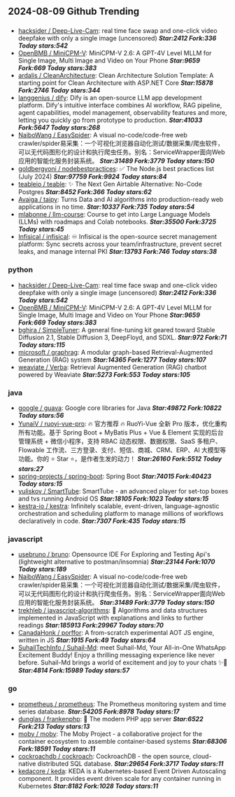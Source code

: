 ## 2024-08-09 Github Trending

### 
* [hacksider / Deep-Live-Cam](https://github.com/hacksider/Deep-Live-Cam): real time face swap and one-click video deepfake with only a single image (uncensored) ***Star:2412 Fork:336 Today stars:542***
* [OpenBMB / MiniCPM-V](https://github.com/OpenBMB/MiniCPM-V): MiniCPM-V 2.6: A GPT-4V Level MLLM for Single Image, Multi Image and Video on Your Phone ***Star:9659 Fork:669 Today stars:383***
* [ardalis / CleanArchitecture](https://github.com/ardalis/CleanArchitecture): Clean Architecture Solution Template: A starting point for Clean Architecture with ASP.NET Core ***Star:15878 Fork:2746 Today stars:344***
* [langgenius / dify](https://github.com/langgenius/dify): Dify is an open-source LLM app development platform. Dify's intuitive interface combines AI workflow, RAG pipeline, agent capabilities, model management, observability features and more, letting you quickly go from prototype to production. ***Star:41033 Fork:5647 Today stars:268***
* [NaiboWang / EasySpider](https://github.com/NaiboWang/EasySpider): A visual no-code/code-free web crawler/spider易采集：一个可视化浏览器自动化测试/数据采集/爬虫软件，可以无代码图形化的设计和执行爬虫任务。别名：ServiceWrapper面向Web应用的智能化服务封装系统。 ***Star:31489 Fork:3779 Today stars:150***
* [goldbergyoni / nodebestpractices](https://github.com/goldbergyoni/nodebestpractices): ✅ The Node.js best practices list (July 2024) ***Star:97759 Fork:9924 Today stars:84***
* [teableio / teable](https://github.com/teableio/teable): ✨ The Next Gen Airtable Alternative: No-Code Postgres ***Star:8452 Fork:366 Today stars:62***
* [Avaiga / taipy](https://github.com/Avaiga/taipy): Turns Data and AI algorithms into production-ready web applications in no time. ***Star:10337 Fork:735 Today stars:54***
* [mlabonne / llm-course](https://github.com/mlabonne/llm-course): Course to get into Large Language Models (LLMs) with roadmaps and Colab notebooks. ***Star:35500 Fork:3725 Today stars:45***
* [Infisical / infisical](https://github.com/Infisical/infisical): ♾ Infisical is the open-source secret management platform: Sync secrets across your team/infrastructure, prevent secret leaks, and manage internal PKI ***Star:13793 Fork:746 Today stars:38***

### python
* [hacksider / Deep-Live-Cam](https://github.com/hacksider/Deep-Live-Cam): real time face swap and one-click video deepfake with only a single image (uncensored) ***Star:2412 Fork:336 Today stars:542***
* [OpenBMB / MiniCPM-V](https://github.com/OpenBMB/MiniCPM-V): MiniCPM-V 2.6: A GPT-4V Level MLLM for Single Image, Multi Image and Video on Your Phone ***Star:9659 Fork:669 Today stars:383***
* [bghira / SimpleTuner](https://github.com/bghira/SimpleTuner): A general fine-tuning kit geared toward Stable Diffusion 2.1, Stable Diffusion 3, DeepFloyd, and SDXL. ***Star:972 Fork:71 Today stars:115***
* [microsoft / graphrag](https://github.com/microsoft/graphrag): A modular graph-based Retrieval-Augmented Generation (RAG) system ***Star:14365 Fork:1277 Today stars:107***
* [weaviate / Verba](https://github.com/weaviate/Verba): Retrieval Augmented Generation (RAG) chatbot powered by Weaviate ***Star:5273 Fork:553 Today stars:105***

### java
* [google / guava](https://github.com/google/guava): Google core libraries for Java ***Star:49872 Fork:10822 Today stars:56***
* [YunaiV / ruoyi-vue-pro](https://github.com/YunaiV/ruoyi-vue-pro): 🔥 官方推荐 🔥 RuoYi-Vue 全新 Pro 版本，优化重构所有功能。基于 Spring Boot + MyBatis Plus + Vue & Element 实现的后台管理系统 + 微信小程序，支持 RBAC 动态权限、数据权限、SaaS 多租户、Flowable 工作流、三方登录、支付、短信、商城、CRM、ERP、AI 大模型等功能。你的 ⭐️ Star ⭐️，是作者生发的动力！ ***Star:26160 Fork:5512 Today stars:27***
* [spring-projects / spring-boot](https://github.com/spring-projects/spring-boot): Spring Boot ***Star:74015 Fork:40423 Today stars:15***
* [yuliskov / SmartTube](https://github.com/yuliskov/SmartTube): SmartTube - an advanced player for set-top boxes and tvs running Android OS ***Star:18105 Fork:1023 Today stars:15***
* [kestra-io / kestra](https://github.com/kestra-io/kestra): Infinitely scalable, event-driven, language-agnostic orchestration and scheduling platform to manage millions of workflows declaratively in code. ***Star:7307 Fork:435 Today stars:15***

### javascript
* [usebruno / bruno](https://github.com/usebruno/bruno): Opensource IDE For Exploring and Testing Api's (lightweight alternative to postman/insomnia) ***Star:23144 Fork:1070 Today stars:189***
* [NaiboWang / EasySpider](https://github.com/NaiboWang/EasySpider): A visual no-code/code-free web crawler/spider易采集：一个可视化浏览器自动化测试/数据采集/爬虫软件，可以无代码图形化的设计和执行爬虫任务。别名：ServiceWrapper面向Web应用的智能化服务封装系统。 ***Star:31489 Fork:3779 Today stars:150***
* [trekhleb / javascript-algorithms](https://github.com/trekhleb/javascript-algorithms): 📝 Algorithms and data structures implemented in JavaScript with explanations and links to further readings ***Star:185913 Fork:29967 Today stars:70***
* [CanadaHonk / porffor](https://github.com/CanadaHonk/porffor): A from-scratch experimental AOT JS engine, written in JS ***Star:1915 Fork:49 Today stars:64***
* [SuhailTechInfo / Suhail-Md](https://github.com/SuhailTechInfo/Suhail-Md): meet Suhail-Md, Your All-in-One WhatsApp Excitement Buddy! Enjoy a thrilling messaging experience like never before. Suhail-Md brings a world of excitement and joy to your chats ✨🤖 ***Star:4814 Fork:15989 Today stars:57***

### go
* [prometheus / prometheus](https://github.com/prometheus/prometheus): The Prometheus monitoring system and time series database. ***Star:54205 Fork:8978 Today stars:17***
* [dunglas / frankenphp](https://github.com/dunglas/frankenphp): 🧟 The modern PHP app server ***Star:6522 Fork:213 Today stars:13***
* [moby / moby](https://github.com/moby/moby): The Moby Project - a collaborative project for the container ecosystem to assemble container-based systems ***Star:68306 Fork:18591 Today stars:11***
* [cockroachdb / cockroach](https://github.com/cockroachdb/cockroach): CockroachDB - the open source, cloud-native distributed SQL database. ***Star:29654 Fork:3717 Today stars:11***
* [kedacore / keda](https://github.com/kedacore/keda): KEDA is a Kubernetes-based Event Driven Autoscaling component. It provides event driven scale for any container running in Kubernetes ***Star:8182 Fork:1028 Today stars:11***

